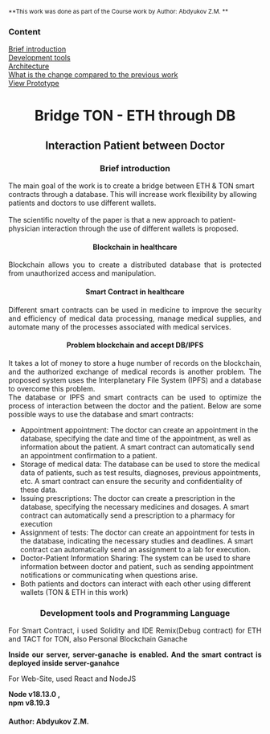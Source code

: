 <sub>**This work was done as part of the Course work by Author: Abdyukov Z.M. **</sub> 
<h3>Content</h3>

[Brief introduction]()<br>
[Development tools]()<br>
[Architecture]()<br>
[What is the change compared to the previous work]()<br>
[View Prototype]()


<div align="center">
<h1>Bridge TON - ETH through DB</h1>
<h2>Interaction Patient between Doctor </h2>
</div>
<div>
<h3 align="center"> Brief introduction </h3>
 <p>The main goal of the work is to create a bridge between ETH & TON smart contracts through a database. This will increase work flexibility by allowing patients and doctors to use different wallets.<br><br>
The scientific novelty of the paper is that a new approach to patient-physician interaction through the use of different wallets is proposed.</p>
    <h4 align="center">Blockchain in healthcare</h4>
    <p align="justify">Blockchain allows you to create a distributed database that is protected from unauthorized access and manipulation.</p>
    <h4 align="center">Smart Contract in healthcare</h4>
    <p align="justify">Different smart contracts can be used in medicine to improve the security and efficiency of medical data processing, manage medical supplies, and automate many of the processes associated with medical services. </p>
     <h4 align="center">Problem blockchain and accept DB/IPFS</h4>
    <p align="justify">It takes a lot of money to store a huge number of records on the blockchain, and the authorized exchange of medical records is another problem. The proposed system uses the Interplanetary File System (IPFS) and a database to overcome this problem.
<br>The database or IPFS and smart contracts can be used to optimize the process of interaction between the doctor and the patient. Below are some possible ways to use the database and smart contracts:
<ul>
  <li>Appointment appointment: The doctor can create an appointment in the database, specifying the date and time of the appointment, as well as information about the patient. A smart contract can automatically send an appointment confirmation to a patient.</li>
  <li>Storage of medical data: The database can be used to store the medical data of patients, such as test results, diagnoses, previous appointments, etc. A smart contract can ensure the security and confidentiality of these data.</li>
  <li>Issuing prescriptions: The doctor can create a prescription in the database, specifying the necessary medicines and dosages. A smart contract can automatically send a prescription to a pharmacy for execution</li>
  <li>Assignment of tests: The doctor can create an appointment for tests in the database, indicating the necessary studies and deadlines. A smart contract can automatically send an assignment to a lab for execution.</li>
  <li>Doctor-Patient Information Sharing: The system can be used to share information between doctor and patient, such as sending appointment notifications or communicating when questions arise.</li>
  <li>Both patients and doctors can interact with each other using different wallets (TON & ETH in this work)</li>
 </ul>
</p>
</div>

<div> 
<h3 align="center">Development tools and Programming Language</h3>
<p align="justify"> For Smart Contract, i used Solidity and IDE Remix(Debug contract) for ETH and TACT for TON, also Personal Blockchain Ganache</p>
<p align="justify"><strong>Inside our server, server-ganache is enabled. And the smart contract is deployed inside server-ganahce</strong></p>
<p align="justify"> For Web-Site, used React and NodeJS</p>
<p><b>Node v18.13.0 ,<br>npm v8.19.3</b></p>
</div>

<h4> Author: Abdyukov Z.M. </h4>
